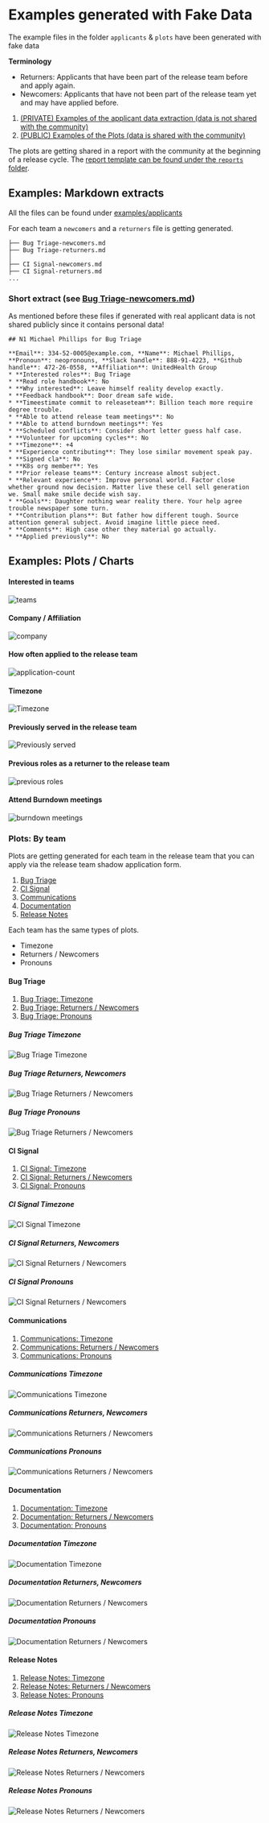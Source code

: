 # Examples generated with Fake Data

The example files in the folder `applicants` & `plots` have been generated with fake data

**Terminology**
* Returners: Applicants that have been part of the release team before and apply again.
* Newcomers: Applicants that have not been part of the release team yet and may have applied before. 

1. [(PRIVATE) Examples of the applicant data extraction (data is not shared with the community)](#examples-markdown-extracts)
2. [(PUBLIC) Examples of the Plots (data is shared with the community)](#examples-plots--charts)

The plots are getting shared in a report with the community at the beginning of a release cycle. The [report template can be found under the `reports` folder](https://github.com/kubernetes-sigs/release-team-shadow-stats/tree/main/examples/reports/report-template.md).

## Examples: Markdown extracts

All the files can be found under [examples/applicants](https://github.com/kubernetes-sigs/release-team-shadow-stats/tree/main/examples/applicants)

For each team a `newcomers` and a `returners` file is getting generated.

```
├── Bug Triage-newcomers.md
├── Bug Triage-returners.md
│
├── CI Signal-newcomers.md
├── CI Signal-returners.md
...
```

### Short extract (see [Bug Triage-newcomers.md](https://github.com/kubernetes-sigs/release-team-shadow-stats/blob/main/examples/applicants/Bug%20Triage-newcomers.md#n1-michael-phillips-for-bug-triage))

As mentioned before these files if generated with real applicant data is not shared publicly since it contains personal data!

```
## N1 Michael Phillips for Bug Triage

**Email**: 334-52-0005@example.com, **Name**: Michael Phillips, **Pronoun**: neopronouns, **Slack handle**: 888-91-4223, **Github handle**: 472-26-0558, **Affiliation**: UnitedHealth Group
* **Interested roles**: Bug Triage 
* **Read role handbook**: No 
* **Why interested**: Leave himself reality develop exactly. 
* **Feedback handbook**: Door dream safe wide. 
* **Timeestimate commit to releaseteam**: Billion teach more require degree trouble. 
* **Able to attend release team meetings**: No 
* **Able to attend burndown meetings**: Yes 
* **Scheduled conflicts**: Consider short letter guess half case. 
* **Volunteer for upcoming cycles**: No 
* **Timezone**: +4 
* **Experience contributing**: They lose similar movement speak pay. 
* **Signed cla**: No 
* **K8s org member**: Yes 
* **Prior release teams**: Century increase almost subject. 
* **Relevant experience**: Improve personal world. Factor close whether ground now decision. Matter live these cell sell generation we. Small make smile decide wish say. 
* **Goals**: Daughter nothing wear reality there. Your help agree trouble newspaper some turn. 
* **Contribution plans**: But father how different tough. Source attention general subject. Avoid imagine little piece need. 
* **Comments**: High case other they material go actually. 
* **Applied previously**: No 
```

## Examples: Plots / Charts

#### Interested in teams
![teams](./plots/test-interested-in-teams.png)

#### Company / Affiliation
![company](./plots/test-company.png)

#### How often applied to the release team
![application-count](./plots/test-how-often-applied-to-the-release-team.png)

#### Timezone
![Timezone](./plots/test-timezone.png)

#### Previously served in the release team
![Previously served](./plots/test-previously-served-on-the-kubernetes-release-team.png)

#### Previous roles as a returner to the release team
![previous roles](./plots/test-previous-roles.png)

#### Attend Burndown meetings
![burndown meetings](./plots/test-able-to-attend-burndown-meetings.png)


### Plots: By team

Plots are getting generated for each team in the release team that you can apply via the release team shadow application form.  

1. [Bug Triage](#bug-triage)
2. [CI Signal](#ci-signal)
3. [Communications](#communications)
4. [Documentation](#documentation)
5. [Release Notes](#release-notes)

Each team has the same types of plots.
- Timezone
- Returners / Newcomers
- Pronouns

#### Bug Triage

1. [Bug Triage: Timezone](#bug-triage-timezone)
2. [Bug Triage: Returners / Newcomers](#bug-triage-returners-newcomers)
3. [Bug Triage: Pronouns](#bug-triage-pronouns)

##### Bug Triage Timezone
![Bug Triage Timezone](./plots/entities-timezonebugtriage.png)

##### Bug Triage Returners, Newcomers
![Bug Triage Returners / Newcomers](./plots/returners-and-newcomersforbugtriage.png)

##### Bug Triage Pronouns
![Bug Triage Returners / Newcomers](./plots/pronouns-bugtriage.png)

#### CI Signal

1. [CI Signal: Timezone](#ci-signal-timezone)
2. [CI Signal: Returners / Newcomers](#ci-signal-returners-newcomers)
3. [CI Signal: Pronouns](#ci-signal-pronouns)

##### CI Signal Timezone
![CI Signal Timezone](./plots/entities-timezonecisignal.png)

##### CI Signal Returners, Newcomers
![CI Signal Returners / Newcomers](./plots/returners-and-newcomersforcisignal.png)

##### CI Signal Pronouns
![CI Signal Returners / Newcomers](./plots/pronouns-cisignal.png)

#### Communications

1. [Communications: Timezone](#communications-timezone)
2. [Communications: Returners / Newcomers](#communications-returners-newcomers)
3. [Communications: Pronouns](#communications-pronouns)

##### Communications Timezone
![Communications Timezone](./plots/entities-timezonecommunications.png)

##### Communications Returners, Newcomers
![Communications Returners / Newcomers](./plots/returners-and-newcomersforcommunications.png)

##### Communications Pronouns
![Communications Returners / Newcomers](./plots/pronouns-communications.png)

#### Documentation

1. [Documentation: Timezone](#documentation-timezone)
2. [Documentation: Returners / Newcomers](#documentation-returners-newcomers)
3. [Documentation: Pronouns](#documentation-pronouns)

##### Documentation Timezone
![Documentation Timezone](./plots/entities-timezonedocumentation.png)

##### Documentation Returners, Newcomers
![Documentation Returners / Newcomers](./plots/returners-and-newcomersfordocumentation.png)

##### Documentation Pronouns
![Documentation Returners / Newcomers](./plots/pronouns-documentation.png)

#### Release Notes

1. [Release Notes: Timezone](#release-notes-timezone)
2. [Release Notes: Returners / Newcomers](#release-notes-returners-newcomers)
3. [Release Notes: Pronouns](#release-notes-pronouns)

##### Release Notes Timezone
![Release Notes Timezone](./plots/entities-timezonereleasenotes.png)

##### Release Notes Returners, Newcomers
![Release Notes Returners / Newcomers](./plots/returners-and-newcomersforreleasenotes.png)

##### Release Notes Pronouns
![Release Notes Returners / Newcomers](./plots/pronouns-releasenotes.png)
